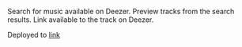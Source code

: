 Search for music available on Deezer.
Preview tracks from the search results.
Link available to the track on Deezer.

Deployed to [link](https://deezer-music-search.netlify.com/)
